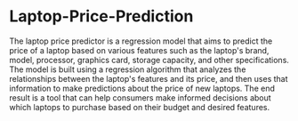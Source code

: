 # Laptop-Price-Prediction
The laptop price predictor is a regression model that aims to predict the price of a laptop based on various features such as the laptop's brand, model, processor, graphics card, storage capacity, and other specifications. The model is built using a regression algorithm that analyzes the relationships between the laptop's features and its price, and then uses that information to make predictions about the price of new laptops. The end result is a tool that can help consumers make informed decisions about which laptops to purchase based on their budget and desired features.
